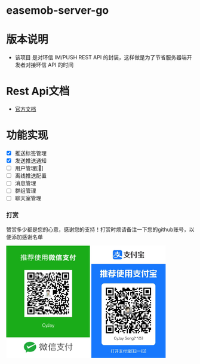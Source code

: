 # easemob-server-go

# 版本说明

- 该项目 是对环信 IM/PUSH REST API 的封装，这样做是为了节省服务器端开发者对接环信 API 的时间

# Rest Api文档

- [官方文档](https://doc.easemob.com/document/server-side/overview.html)

# 功能实现

- [x] 推送标签管理
- [x] 发送推送通知
- [ ] 用户管理[🚧]
- [ ] 离线推送配置
- [ ] 消息管理
- [ ] 群组管理
- [ ] 聊天室管理

### 打赏

赞赏多少都是您的心意，感谢您的支持！打赏时烦请备注一下您的github账号，以便添加感谢名单

<img src="./image/微信收款码.jpg" height="300"> <img src="./image/支付宝收款码.jpg" height="300">
